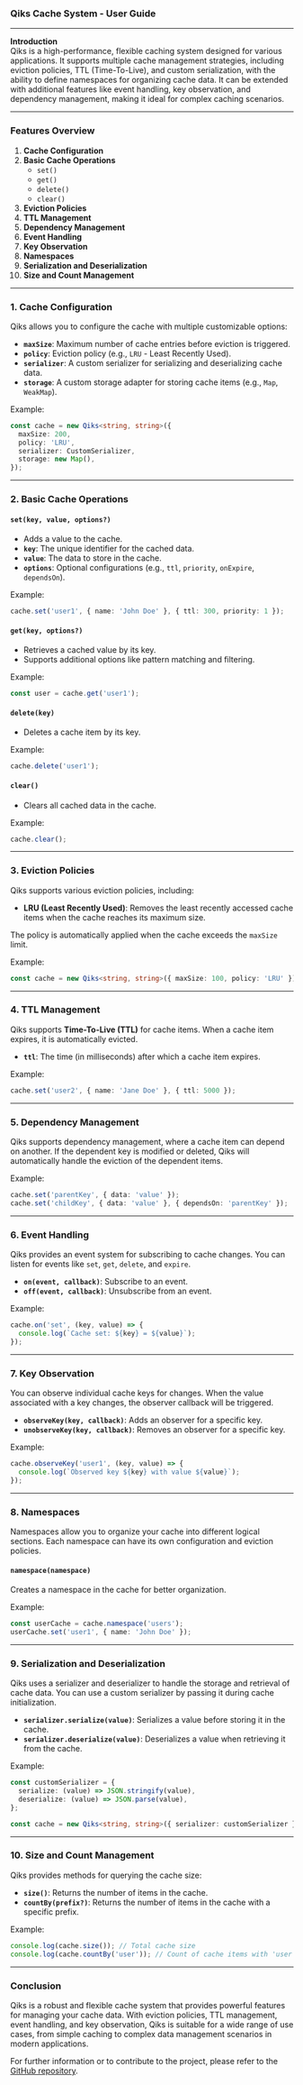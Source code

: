### **Qiks Cache System - User Guide**

---

**Introduction**  
Qiks is a high-performance, flexible caching system designed for various applications. It supports multiple cache management strategies, including eviction policies, TTL (Time-To-Live), and custom serialization, with the ability to define namespaces for organizing cache data. It can be extended with additional features like event handling, key observation, and dependency management, making it ideal for complex caching scenarios.

---

### **Features Overview**

1. **Cache Configuration**
2. **Basic Cache Operations**
   - `set()`
   - `get()`
   - `delete()`
   - `clear()`
3. **Eviction Policies**
4. **TTL Management**
5. **Dependency Management**
6. **Event Handling**
7. **Key Observation**
8. **Namespaces**
9. **Serialization and Deserialization**
10. **Size and Count Management**

---

### **1. Cache Configuration**

Qiks allows you to configure the cache with multiple customizable options:
- **`maxSize`**: Maximum number of cache entries before eviction is triggered.
- **`policy`**: Eviction policy (e.g., `LRU` - Least Recently Used).
- **`serializer`**: A custom serializer for serializing and deserializing cache data.
- **`storage`**: A custom storage adapter for storing cache items (e.g., `Map`, `WeakMap`).

Example:

```typescript
const cache = new Qiks<string, string>({
  maxSize: 200,
  policy: 'LRU',
  serializer: CustomSerializer,
  storage: new Map(),
});
```

---

### **2. Basic Cache Operations**

#### **`set(key, value, options?)`**

- Adds a value to the cache.
- **`key`**: The unique identifier for the cached data.
- **`value`**: The data to store in the cache.
- **`options`**: Optional configurations (e.g., `ttl`, `priority`, `onExpire`, `dependsOn`).

Example:

```typescript
cache.set('user1', { name: 'John Doe' }, { ttl: 300, priority: 1 });
```

#### **`get(key, options?)`**

- Retrieves a cached value by its key.
- Supports additional options like pattern matching and filtering.

Example:

```typescript
const user = cache.get('user1');
```

#### **`delete(key)`**

- Deletes a cache item by its key.

Example:

```typescript
cache.delete('user1');
```

#### **`clear()`**

- Clears all cached data in the cache.

Example:

```typescript
cache.clear();
```

---

### **3. Eviction Policies**

Qiks supports various eviction policies, including:
- **LRU (Least Recently Used)**: Removes the least recently accessed cache items when the cache reaches its maximum size.

The policy is automatically applied when the cache exceeds the `maxSize` limit.

Example:

```typescript
const cache = new Qiks<string, string>({ maxSize: 100, policy: 'LRU' });
```

---

### **4. TTL Management**

Qiks supports **Time-To-Live (TTL)** for cache items. When a cache item expires, it is automatically evicted.

- **`ttl`**: The time (in milliseconds) after which a cache item expires.

Example:

```typescript
cache.set('user2', { name: 'Jane Doe' }, { ttl: 5000 });
```

---

### **5. Dependency Management**

Qiks supports dependency management, where a cache item can depend on another. If the dependent key is modified or deleted, Qiks will automatically handle the eviction of the dependent items.

Example:

```typescript
cache.set('parentKey', { data: 'value' });
cache.set('childKey', { data: 'value' }, { dependsOn: 'parentKey' });
```

---

### **6. Event Handling**

Qiks provides an event system for subscribing to cache changes. You can listen for events like `set`, `get`, `delete`, and `expire`.

- **`on(event, callback)`**: Subscribe to an event.
- **`off(event, callback)`**: Unsubscribe from an event.

Example:

```typescript
cache.on('set', (key, value) => {
  console.log(`Cache set: ${key} = ${value}`);
});
```

---

### **7. Key Observation**

You can observe individual cache keys for changes. When the value associated with a key changes, the observer callback will be triggered.

- **`observeKey(key, callback)`**: Adds an observer for a specific key.
- **`unobserveKey(key, callback)`**: Removes an observer for a specific key.

Example:

```typescript
cache.observeKey('user1', (key, value) => {
  console.log(`Observed key ${key} with value ${value}`);
});
```

---

### **8. Namespaces**

Namespaces allow you to organize your cache into different logical sections. Each namespace can have its own configuration and eviction policies.

#### **`namespace(namespace)`**

Creates a namespace in the cache for better organization.

Example:

```typescript
const userCache = cache.namespace('users');
userCache.set('user1', { name: 'John Doe' });
```

---

### **9. Serialization and Deserialization**

Qiks uses a serializer and deserializer to handle the storage and retrieval of cache data. You can use a custom serializer by passing it during cache initialization.

- **`serializer.serialize(value)`**: Serializes a value before storing it in the cache.
- **`serializer.deserialize(value)`**: Deserializes a value when retrieving it from the cache.

Example:

```typescript
const customSerializer = {
  serialize: (value) => JSON.stringify(value),
  deserialize: (value) => JSON.parse(value),
};

const cache = new Qiks<string, string>({ serializer: customSerializer });
```

---

### **10. Size and Count Management**

Qiks provides methods for querying the cache size:
- **`size()`**: Returns the number of items in the cache.
- **`countBy(prefix?)`**: Returns the number of items in the cache with a specific prefix.

Example:

```typescript
console.log(cache.size()); // Total cache size
console.log(cache.countBy('user')); // Count of cache items with 'user' prefix
```

---

### **Conclusion**

Qiks is a robust and flexible cache system that provides powerful features for managing your cache data. With eviction policies, TTL management, event handling, and key observation, Qiks is suitable for a wide range of use cases, from simple caching to complex data management scenarios in modern applications.

For further information or to contribute to the project, please refer to the [GitHub repository](https://github.com/example/).
